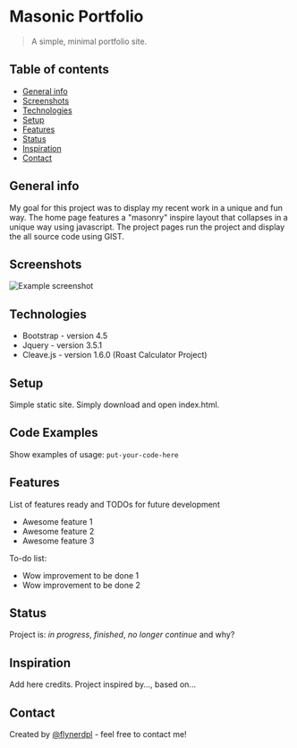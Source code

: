 # Masonic Portfolio
> A simple, minimal portfolio site.

## Table of contents
* [General info](#general-info)
* [Screenshots](#screenshots)
* [Technologies](#technologies)
* [Setup](#setup)
* [Features](#features)
* [Status](#status)
* [Inspiration](#inspiration)
* [Contact](#contact)

## General info
My goal for this project was to display my recent work in a unique and fun way. The home page features a "masonry" inspire layout that collapses in a unique way using javascript. The project pages run the project and display the all source code using GIST.

## Screenshots
![Example screenshot](./img/screenshot.png)

## Technologies
* Bootstrap - version 4.5
* Jquery - version 3.5.1
* Cleave.js - version 1.6.0 (Roast Calculator Project)

## Setup
Simple static site. Simply download and open index.html.

## Code Examples
Show examples of usage:
`put-your-code-here`

## Features
List of features ready and TODOs for future development
* Awesome feature 1
* Awesome feature 2
* Awesome feature 3

To-do list:
* Wow improvement to be done 1
* Wow improvement to be done 2

## Status
Project is: _in progress_, _finished_, _no longer continue_ and why?

## Inspiration
Add here credits. Project inspired by..., based on...

## Contact
Created by [@flynerdpl](https://www.flynerd.pl/) - feel free to contact me!
